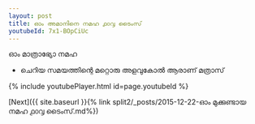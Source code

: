 ```yaml
---
layout: post
title: ഓം അമാനിനെ നമഹ ൧൦൮ ടൈംസ്
youtubeId: 7x1-BOpCiUc
---
```

 
 
 ഓം മാത്രാഭ്യോ നമഹ 
 
 -  ചെറിയ സമയത്തിന്റെ മറ്റൊരു അളവുകോൽ ആരാണ് മത്രാസ് 
 
  
 
  
 
 
 
 
 
 


{% include youtubePlayer.html id=page.youtubeId %}
 
[Next]({{ site.baseurl }}{% link  split2/_posts/2015-12-22-ഓം മുക്കുണ്ടായ നമഹ ൧൦൮ ടൈംസ്.md%})
 
